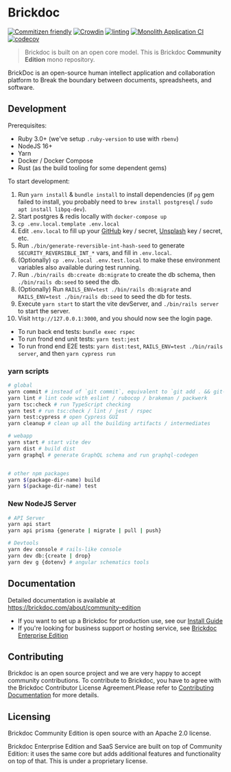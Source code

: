 # Brickdoc

[![Commitizen friendly](https://img.shields.io/badge/commitizen-friendly-brightgreen.svg)](http://commitizen.github.io/cz-cli/)
[![Crowdin](https://badges.crowdin.net/brickdoc/localized.svg)](https://crowdin.com/project/brickdoc)
[![linting](https://github.com/brickdoc/brickdoc/actions/workflows/linting.yml/badge.svg)](https://github.com/brickdoc/brickdoc/actions/workflows/linting.yml)
[![Monolith Application CI](https://github.com/brickdoc/brickdoc/actions/workflows/monolith_ci.yml/badge.svg)](https://github.com/brickdoc/brickdoc/actions/workflows/monolith_ci.yml)
[![codecov](https://codecov.io/gh/brickdoc/brickdoc/branch/master/graph/badge.svg?token=BE6RWP2F9E)](https://codecov.io/gh/brickdoc/brickdoc)

> Brickdoc is built on an open core model. This is Brickdoc **Community Edition** mono repository.

BrickDoc is an open-source human intellect application and collaboration platform to Break the boundary between documents, spreadsheets, and software.

## Development

Prerequisites:

- Ruby 3.0+ (we've setup `.ruby-version` to use with `rbenv`)
- NodeJS 16+
- Yarn
- Docker / Docker Compose
- Rust (as the build tooling for some dependent gems)

To start development:

1. Run `yarn install` & `bundle install` to install dependencies (if `pg` gem failed to install, you probably need to `brew install postgresql` / `sudo apt install libpq-dev`).
2. Start postgres & redis locally with `docker-compose up`
3. `cp .env.local.template .env.local`
4. Edit `.env.local` to fill up your [GitHub](https://github.com/settings/developers) key / secret, [Unsplash](https://unsplash.com/oauth/applications) key / secret, etc.
5. Run `./bin/generate-reversible-int-hash-seed` to generate `SECURITY_REVERSIBLE_INT_*` vars, and fill in `.env.local`.
6. (Optionally) `cp .env.local .env.test.local` to make these environment variables also available during test running.
7. Run `./bin/rails db:create db:migrate` to create the db schema, then `./bin/rails db:seed` to seed the db.
8. (Optionally) Run `RAILS_ENV=test ./bin/rails db:migrate` and `RAILS_ENV=test ./bin/rails db:seed` to seed the db for tests.
9. Execute `yarn start` to start the vite devServer, and `./bin/rails server` to start the server.
10. Visit `http://127.0.0.1:3000`, and you should now see the login page.

- To run back end tests: `bundle exec rspec`
- To run frond end unit tests: `yarn test:jest`
- To run frond end E2E tests: `yarn dist:test`, `RAILS_ENV=test ./bin/rails server`, and then `yarn cypress run`

### yarn scripts

```bash
# global
yarn commit # instead of `git commit`, equivalent to `git add . && git-cz`
yarn lint # lint code with eslint / rubocop / brakeman / packwerk
yarn tsc:check # run TypeScript checking
yarn test # run tsc:check / lint / jest / rspec
yarn test:cypress # open Cypress GUI
yarn cleanup # clean up all the building artifacts / intermediates

# webapp
yarn start # start vite dev
yarn dist # build dist
yarn graphql # generate GraphQL schema and run graphql-codegen


# other npm packages
yarn $(package-dir-name) build
yarn $(package-dir-name) test
```

### New NodeJS Server

```bash
# API Server
yarn api start
yarn api prisma {generate | migrate | pull | push}

# Devtools
yarn dev console # rails-like console
yarn dev db:{create | drop}
yarn dev g {dotenv} # angular schematics tools
```

## Documentation

Detailed documentation is available at <https://brickdoc.com/about/community-edition>

- If you want to set up a Brickdoc for production use, see our [Install Guide](https://brickdoc.com/about/install)
- If you're looking for business support or hosting service, see [Brickdoc Enterprise Edition](https://brickdoc.com/pricing)

## Contributing

Brickdoc is an open source project and we are very happy to accept community contributions. To contribute to Brickdoc, you have to agree with the Brickdoc Contributor License Agreement.Please refer to [Contributing Documentation](CONTRIBUTING.md) for more details.

## Licensing

Brickdoc Community Edition is open source with an Apache 2.0 license.

Brickdoc Enterprise Edition and SaaS Service are built on top of Community Edition: it uses the same core but adds additional features and functionality on top of that. This is under a proprietary license.
